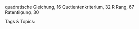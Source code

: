 quadratische Gleichung, 16
Quotientenkriterium, 32
R
Rang, 67
Ratentilgung, 30

   Tags & Topics:
   